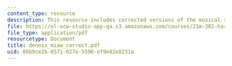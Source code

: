 ```yaml
---
content_type: resource
description: This resource includes corrected versions of the musical rhythms.
file: https://ol-ocw-studio-app-qa.s3.amazonaws.com/courses/21m-302-harmony-and-counterpoint-ii-spring-2005/86b9ce2b0571027e5596ef9e82e8231a_dennis_miaw_correct.pdf
file_type: application/pdf
resourcetype: Document
title: dennis_miaw_correct.pdf
uid: 86b9ce2b-0571-027e-5596-ef9e82e8231a
---
```

